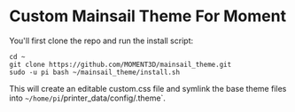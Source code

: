# Custom Mainsail Theme For Moment

You'll first clone the repo and run the install script:

    cd ~
    git clone https://github.com/MOMENT3D/mainsail_theme.git
    sudo -u pi bash ~/mainsail_theme/install.sh

This will create an editable custom.css file and symlink the base theme files
into `~/home/pi`/printer_data/config/.theme`.
